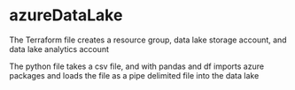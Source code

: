# azureDataLake

The Terraform file creates a resource group, data lake storage account, and data lake analytics account

The python file takes a csv file, and with pandas and df imports azure packages and loads the file as a pipe delimited file into the data lake
